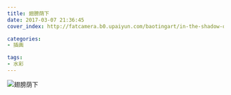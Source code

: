 ```yaml
---
title: 翅膀荫下
date: 2017-03-07 21:36:45
cover_index: http://fatcamera.b0.upaiyun.com/baotingart/in-the-shadow-of-your-wings/itsoyw-500x500.jpg

categories:
- 插画

tags:
- 水彩
---
```


![翅膀荫下](http://fatcamera.b0.upaiyun.com/baotingart/in-the-shadow-of-your-wings/itsoyw-960.jpg)
